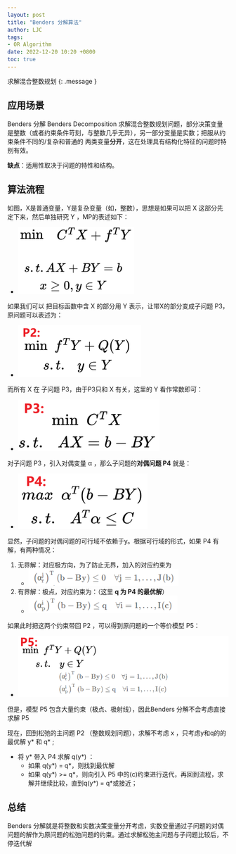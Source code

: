 ```yaml
---
layout: post
title: "Benders 分解算法"
author: LJC
tags:
- OR Algorithm
date: 2022-12-20 10:20 +0800
toc: true
---
```


求解混合整数规划
{: .message }

## 应用场景

Benders 分解 Benders Decomposition 求解混合整数规划问题，部分决策变量是整数（或者约束条件苛刻，与整数几乎无异），另一部分变量是实数；把服从约束条件不同的/复杂和普通的 两类变量**分开**，这在处理具有结构化特征的问题时特别有效。

**缺点**：适用性取决于问题的特性和结构。

## 算法流程

如图，X是普通变量，Y是复杂变量（如，整数），思想是如果可以把 X 这部分先定下来，然后单独研究 Y ，MP的表述如下：

- ![bd-1.png](/images/or/bd-1.png)

如果我们可以 把目标函数中含 X 的部分用 Y 表示，让带X的部分变成子问题 P3，原问题可以表述为：
- ![bd-2.png](/images/or/bd-2.png)

而所有 X 在 子问题 P3，由于P3只和 X 有关，这里的 Y 看作常数即可：
- ![bd-3.png](/images/or/bd-3.png)

对子问题 P3 ，引入对偶变量 α ，那么子问题的**对偶问题 P4** 就是：
- ![bd-4.png](/images/or/bd-4.png)

显然，子问题的对偶问题的可行域不依赖于y。根据可行域的形式，如果 P4 有解，有两种情况：
1. 无界解：对应极方向，为了防止无界，加入的对应约束为
    - ![bd-5.png](/images/or/bd-5.png)
2. 有界解：极点，对应约束为：（这里 **q 为 P4 的最优解**）
    - ![bd-6.png](/images/or/bd-6.png)

如果此时把这两个约束带回 P2 ，可以得到原问题的一个等价模型 P5：
- ![bd-7.png](/images/or/bd-7.png)

但是，模型 P5 包含大量约束（极点、极射线），因此Benders 分解不会考虑直接求解 P5 

现在，回到松弛的主问题 P2 （整数规划问题），求解不考虑 x ，只考虑y和q的的最优解 y* 和 q* ;

- 将 y* 带入 P4 求解 q(y*) ：
    - 如果 q(y*) = q*，则找到最优解
    - 如果 q(y*) >= q*，则向引入 P5 中的(c)约束进行迭代，再回到流程，求解并继续比较，直到q(y*) = q*或接近；


## 总结

Benders 分解就是将整数和实数决策变量分开考虑，实数变量通过子问题的对偶问题的解作为原问题的松弛问题的约束。通过求解松弛主问题与子问题比较后，不停迭代解